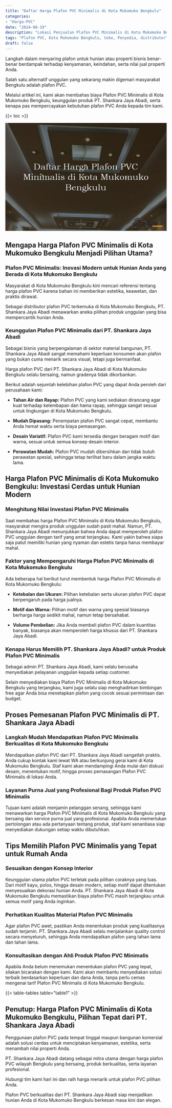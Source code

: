 ```yaml
---
title: "Daftar Harga Plafon PVC Minimalis di Kota Mukomuko Bengkulu"
categories: 
- "Harga-PVC"
date: "2024-08-19"
description: "Lokasi Penjualan Plafon PVC Minimalis di Kota Mukomuko Bengkulu bagi hunian, perkantoran, dan gerai. Material terbaik, beragam motif, warna modern, beserta servis penempatan oleh teknisi ahli dan garansi resmi!|Jasa penyediaan Plafon PVC Minimalis di Kota Mukomuko Bengkulu untuk kebutuhan tempat tinggal, office, atau ritel, dengan panel berkualitas dan pemasangan oleh teknisi berpengalaman dan jaminan resmi.|Solusi Plafon PVC Minimalis di Kota Mukomuko Bengkulu yang terbukti untuk hunian, kantor, dan toko, bersama material berkualitas dan instalasi dikerjakan oleh teknisi berpengalaman serta kepastian resmi.|Penyediaan Plafon PVC Minimalis di Kota Mukomuko Bengkulu bagi hunian, perkantoran, dan ritel, dengan produk terbaik dan instalasi ditangani oleh tim ahli, lengkap dengan kepastian resmi.}"
tags: "Plafon PVC, Kota Mukomuko Bengkulu, toko, Penyedia, distributor"
draft: false
---
```


Langkah dalam menyaring plafon untuk hunian atau properti bisnis benar-benar berdampak terhadap kenyamanan, keindahan, serta nilai jual properti Anda.

Salah satu alternatif unggulan yang sekarang makin digemari masyarakat Bengkulu adalah plafon PVC.

Melalui artikel ini, kami akan membahas biaya Plafon PVC Minimalis di Kota Mukomuko Bengkulu, keunggulan produk PT. Shankara Jaya Abadi, serta kenapa pas mempercayakan kebutuhan plafon PVC Anda kepada tim kami.

{{< toc >}}

![Daftar Harga Plafon PVC Minimalis di Kota Mukomuko Bengkulu](/images/Harga-PVC/Daftar-Harga-Plafon-PVC-Minimalis-di-Kota-Mukomuko-Bengkulu.png)


## Mengapa Harga Plafon PVC Minimalis di Kota Mukomuko Bengkulu Menjadi Pilihan Utama?

### Plafon PVC Minimalis: Inovasi Modern untuk Hunian Anda yang Berada di Kota Mukomuko Bengkulu

Masyarakat di Kota Mukomuko Bengkulu kini mencari referensi tentang harga plafon PVC karena bahan ini memberikan estetika, keawetan, dan praktis dirawat.

Sebagai distributor plafon PVC terkemuka di Kota Mukomuko Bengkulu, PT. Shankara Jaya Abadi menawarkan aneka pilihan produk unggulan yang bisa mempercantik hunian Anda.

### Keunggulan Plafon PVC Minimalis dari PT. Shankara Jaya Abadi

Sebagai bisnis yang berpengalaman di sektor material bangunan, PT. Shankara Jaya Abadi sangat memahami keperluan konsumen akan plafon yang bukan cuma menarik secara visual, tetapi juga bermanfaat.

Harga plafon PVC dari PT. Shankara Jaya Abadi di Kota Mukomuko Bengkulu selalu bersaing, namun gradenya tidak dikorbankan.

Berikut adalah sejumlah kelebihan plafon PVC yang dapat Anda peroleh dari perusahaan kami:

- **Tahan Air dan Rayap:** Plafon PVC yang kami sediakan dirancang agar kuat terhadap kelembapan dan hama rayap, sehingga sangat sesuai untuk lingkungan di Kota Mukomuko Bengkulu.

- **Mudah Dipasang:** Penempatan plafon PVC sangat cepat, membantu Anda hemat waktu serta biaya pemasangan.

- **Desain Variatif:** Plafon PVC kami tersedia dengan beragam motif dan warna, sesuai untuk semua konsep desain interior.

- **Perawatan Mudah:** Plafon PVC mudah dibersihkan dan tidak butuh perawatan spesial, sehingga tetap terlihat baru dalam jangka waktu lama.

## Harga Plafon PVC Minimalis di Kota Mukomuko Bengkulu: Investasi Cerdas untuk Hunian Modern

### Menghitung Nilai Investasi Plafon PVC Minimalis

Saat membahas harga Plafon PVC Minimalis di Kota Mukomuko Bengkulu, masyarakat mengira produk unggulan sudah pasti mahal. Namun, PT. Shankara Jaya Abadi menunjukkan bahwa Anda dapat memperoleh plafon PVC unggulan dengan tarif yang amat terjangkau. Kami yakin bahwa siapa saja patut memiliki hunian yang nyaman dan estetis tanpa harus membayar mahal.

### Faktor yang Mempengaruhi Harga Plafon PVC Minimalis di Kota Mukomuko Bengkulu

Ada beberapa hal berikut turut membentuk harga Plafon PVC Minimalis di Kota Mukomuko Bengkulu:

- **Ketebalan dan Ukuran:** Pilihan ketebalan serta ukuran plafon PVC dapat berpengaruh pada harga jualnya.

- **Motif dan Warna:** Pilihan motif dan warna yang spesial biasanya berharga harga sedikit mahal, namun tetap bersahabat.

- **Volume Pembelian:** Jika Anda membeli plafon PVC dalam kuantitas banyak, biasanya akan memperoleh harga khusus dari PT. Shankara Jaya Abadi.

### Kenapa Harus Memilih PT. Shankara Jaya Abadi? untuk Produk Plafon PVC Minimalis

Sebagai admin PT. Shankara Jaya Abadi, kami selalu berusaha menyediakan pelayanan unggulan kepada setiap customer.

Selain menyediakan biaya Plafon PVC Minimalis di Kota Mukomuko Bengkulu yang terjangkau, kami juga selalu siap menghadirkan bimbingan free agar Anda bisa menetapkan plafon yang cocok sesuai permintaan dan budget.

## Proses Pemesanan Plafon PVC Minimalis di PT. Shankara Jaya Abadi

### Langkah Mudah Mendapatkan Plafon PVC Minimalis Berkualitas di Kota Mukomuko Bengkulu

Mendapatkan plafon PVC dari PT. Shankara Jaya Abadi sangatlah praktis. Anda cukup kontak kami lewat WA atau berkunjung gerai kami di Kota Mukomuko Bengkulu. Staf kami akan mendampingi Anda mulai dari diskusi desain, menentukan motif, hingga proses pemasangan Plafon PVC Minimalis di lokasi Anda.

### Layanan Purna Jual yang Profesional Bagi Produk Plafon PVC Minimalis

Tujuan kami adalah menjamin pelanggan senang, sehingga kami menawarkan harga Plafon PVC Minimalis di Kota Mukomuko Bengkulu yang bersaing dan service purna jual yang profesional. Apabila Anda memerlukan pertolongan atau ada pertanyaan tentang produk, staf kami senantiasa siap menyediakan dukungan setiap waktu dibutuhkan.

## Tips Memilih Plafon PVC Minimalis yang Tepat untuk Rumah Anda

### Sesuaikan dengan Konsep Interior

Keunggulan utama plafon PVC terletak pada pilihan coraknya yang luas. Dari motif kayu, polos, hingga desain modern, setiap motif dapat ditentukan menyesuaikan dekorasi hunian Anda. PT. Shankara Jaya Abadi di Kota Mukomuko Bengkulu memastikan biaya plafon PVC masih terjangkau untuk semua motif yang Anda inginkan.

### Perhatikan Kualitas Material Plafon PVC Minimalis

Agar plafon PVC awet, pastikan Anda menentukan produk yang kualitasnya sudah terjamin. PT. Shankara Jaya Abadi selalu menjalankan quality control secara menyeluruh, sehingga Anda mendapatkan plafon yang tahan lama dan tahan lama.

### Konsultasikan dengan Ahli Produk Plafon PVC Minimalis

Apabila Anda belum menemukan menentukan plafon PVC yang tepat, silakan bicarakan dengan kami. Kami akan membantu menyediakan solusi terbaik berdasarkan keperluan dan dana Anda, tanpa perlu cemas mengenai tarif Plafon PVC Minimalis di Kota Mukomuko Bengkulu.

{{< table-tables table="table1" >}}

## Penutup: Harga Plafon PVC Minimalis di Kota Mukomuko Bengkulu, Pilihan Tepat dari PT. Shankara Jaya Abadi

Penggunaan plafon PVC pada tempat tinggal maupun bangunan komersial adalah solusi cerdas untuk menciptakan kenyamanan, estetika, serta menambah nilai properti Anda.

PT. Shankara Jaya Abadi datang sebagai mitra utama dengan harga plafon PVC wilayah Bengkulu yang bersaing, produk berkualitas, serta layanan profesional.

Hubungi tim kami hari ini dan raih harga menarik untuk plafon PVC pilihan Anda.

Plafon PVC berkualitas dari PT. Shankara Jaya Abadi siap menjadikan hunian Anda di Kota Mukomuko Bengkulu berkesan masa kini dan elegan.